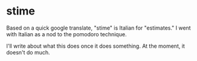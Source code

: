 stime
=====

Based on a quick google translate, "stime" is Italian for "estimates." I
went with Italian as a nod to the pomodoro technique.

I'll write about what this does once it does something. At the moment,
it doesn't do much.
